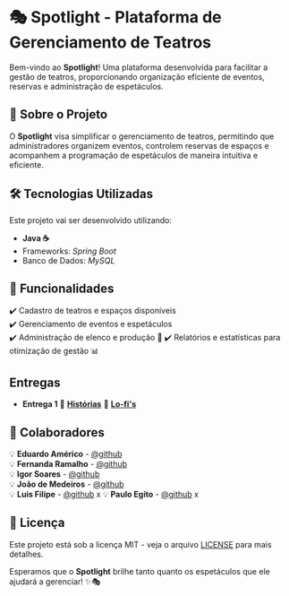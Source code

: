 # 🎭 Spotlight - Plataforma de Gerenciamento de Teatros

Bem-vindo ao **Spotlight**! Uma plataforma desenvolvida para facilitar a gestão de teatros, proporcionando organização eficiente de eventos, reservas e administração de espetáculos.

## 🚀 Sobre o Projeto
O **Spotlight** visa simplificar o gerenciamento de teatros, permitindo que administradores organizem eventos, controlem reservas de espaços e acompanhem a programação de espetáculos de maneira intuitiva e eficiente.

## 🛠 Tecnologias Utilizadas
Este projeto vai ser desenvolvido utilizando:
- **Java ☕**
- Frameworks: *Spring Boot*
- Banco de Dados: *MySQL*

## 📌 Funcionalidades
✔️ Cadastro de teatros e espaços disponíveis  
✔️ Gerenciamento de eventos e espetáculos    
✔️ Administração de elenco e produção 👥
✔️ Relatórios e estatísticas para otimização de gestão 📊 

## Entregas
- **Entrega 1**
📜 [**Histórias**](https://docs.google.com/document/d/1PzrIdtrJERcJetYCJ_r6rDhxUMrsDcpiqiyTjrJwEcs/edit?usp=sharing)
📸 [**Lo-fi's**](https://drive.google.com/file/d/1EMd6lf0au7WKsCR9rRodCiv2ksGIRFrV/view?usp=drive_link)

## 👥 Colaboradores
💡 **Eduardo Américo** - [@github](https://github.com/EduardoAmericoo)  
💡 **Fernanda Ramalho** - [@github](https://github.com/fernandaramalhob)  
💡 **Igor Soares** - [@github](https://github.com/IgorSoaresss)  
💡 **João de Medeiros** - [@github](https://github.com/joca-000)  
💡 **Luis Filipe** - [@github](https://github.com/)  x
💡 **Paulo Egito** - [@github](https://github.com/)  x

## 📜 Licença
Este projeto está sob a licença MIT - veja o arquivo [LICENSE](LICENSE) para mais detalhes.

Esperamos que o **Spotlight** brilhe tanto quanto os espetáculos que ele ajudará a gerenciar! ✨🎭


